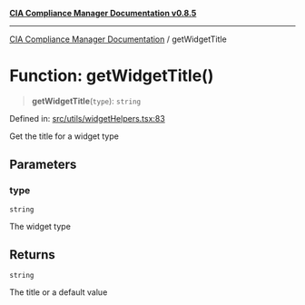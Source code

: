 [**CIA Compliance Manager Documentation v0.8.5**](../README.md)

***

[CIA Compliance Manager Documentation](../globals.md) / getWidgetTitle

# Function: getWidgetTitle()

> **getWidgetTitle**(`type`): `string`

Defined in: [src/utils/widgetHelpers.tsx:83](https://github.com/Hack23/cia-compliance-manager/blob/eca22610f41e5f6b6c0cece88769b1ffbe9db4bd/src/utils/widgetHelpers.tsx#L83)

Get the title for a widget type

## Parameters

### type

`string`

The widget type

## Returns

`string`

The title or a default value
